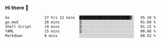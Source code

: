 ### Hi there 👋

<!--
**yeya24/yeya24** is a ✨ _special_ ✨ repository because its `README.md` (this file) appears on your GitHub profile.

Here are some ideas to get you started:

- 🔭 I’m currently working on ...
- 🌱 I’m currently learning ...
- 👯 I’m looking to collaborate on ...
- 🤔 I’m looking for help with ...
- 💬 Ask me about ...
- 📫 How to reach me: ...
- 😄 Pronouns: ...
- ⚡ Fun fact: ...
-->

<!--START_SECTION:waka-->

```txt
Go                27 hrs 12 mins  ███████████████████████▓░   95.10 %
go.mod            28 mins         ▒░░░░░░░░░░░░░░░░░░░░░░░░   01.68 %
Shell Script      19 mins         ▒░░░░░░░░░░░░░░░░░░░░░░░░   01.15 %
YAML              15 mins         ▒░░░░░░░░░░░░░░░░░░░░░░░░   00.88 %
Markdown          8 mins          ░░░░░░░░░░░░░░░░░░░░░░░░░   00.52 %
```

<!--END_SECTION:waka-->
